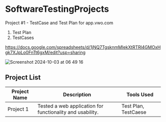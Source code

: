 # SoftwareTestingProjects

Project #1 - TestCase and Test Plan for app.vwo.com

1. Test Plan
2. TestCases

https://docs.google.com/spreadsheets/d/1jNQ7TgsknmMIekXtRTRl4GMOxHgk7XJpLo0FnTt6gxM/edit?usp=sharing

![Screenshot 2024-10-03 at 06 49 16](https://github.com/user-attachments/assets/6069e624-58ac-45d1-9373-5fb08afd207b)

## Project List

| Project Name | Description | Tools Used |
|--------------|-------------|------------|
| Project 1    | Tested a web application for functionality and usability. | Test Plan, TestCaese |
